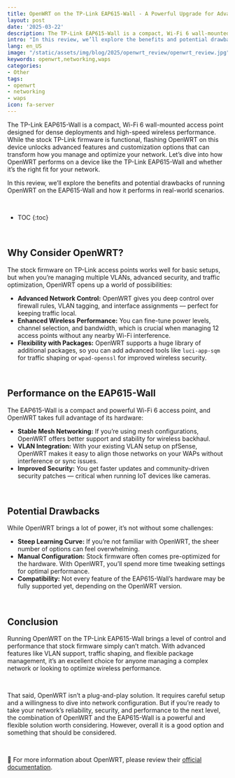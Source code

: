 ```yaml
---
title: OpenWRT on the TP-Link EAP615-Wall - A Powerful Upgrade for Advanced Networks
layout: post
date: '2025-03-22'
description: The TP-Link EAP615-Wall is a compact, Wi-Fi 6 wall-mounted access point designed for dense deployments and high-speed wireless performance.
intro: "In this review, we’ll explore the benefits and potential drawbacks of running OpenWRT." 
lang: en_US
image: "/static/assets/img/blog/2025/openwrt_review/openwrt_review.jpg"
keywords: openwrt,networking,waps
categories:
- Other
tags:
- openwrt
- networking
- waps
icon: fa-server
---
```


The TP-Link EAP615-Wall is a compact, Wi-Fi 6 wall-mounted access point designed for dense deployments and high-speed wireless performance. While the stock TP-Link firmware is functional, flashing OpenWRT on this device unlocks advanced features and customization options that can transform how you manage and optimize your network. Let’s dive into how OpenWRT performs on a device like the TP-Link EAP615-Wall and whether it’s the right fit for your network.

In this review, we’ll explore the benefits and potential drawbacks of running OpenWRT on the EAP615-Wall and how it performs in real-world scenarios.

<br>

* TOC 
{:toc}

<br>

## **Why Consider OpenWRT?**
The stock firmware on TP-Link access points works well for basic setups, but when you’re managing multiple VLANs, advanced security, and traffic optimization, OpenWRT opens up a world of possibilities:

- **Advanced Network Control:** OpenWRT gives you deep control over firewall rules, VLAN tagging, and interface assignments — perfect for keeping traffic local.
- **Enhanced Wireless Performance:** You can fine-tune power levels, channel selection, and bandwidth, which is crucial when managing 12 access points without any nearby Wi-Fi interference.
- **Flexibility with Packages:** OpenWRT supports a huge library of additional packages, so you can add advanced tools like `luci-app-sqm` for traffic shaping or `wpad-openssl` for improved wireless security.

<br>

## **Performance on the EAP615-Wall**
The EAP615-Wall is a compact and powerful Wi-Fi 6 access point, and OpenWRT takes full advantage of its hardware:

- **Stable Mesh Networking:** If you’re using mesh configurations, OpenWRT offers better support and stability for wireless backhaul.
- **VLAN Integration:** With your existing VLAN setup on pfSense, OpenWRT makes it easy to align those networks on your WAPs without interference or sync issues.
- **Improved Security:** You get faster updates and community-driven security patches — critical when running IoT devices like cameras.

<br>

## **Potential Drawbacks**
While OpenWRT brings a lot of power, it’s not without some challenges:

- **Steep Learning Curve:** If you’re not familiar with OpenWRT, the sheer number of options can feel overwhelming.
- **Manual Configuration:** Stock firmware often comes pre-optimized for the hardware. With OpenWRT, you’ll spend more time tweaking settings for optimal performance.
- **Compatibility:** Not every feature of the EAP615-Wall’s hardware may be fully supported yet, depending on the OpenWRT version.

<br>

## Conclusion

Running OpenWRT on the TP-Link EAP615-Wall brings a level of control and performance that stock firmware simply can’t match. With advanced features like VLAN support, traffic shaping, and flexible package management, it’s an excellent choice for anyone managing a complex network or looking to optimize wireless performance. 

<br>

That said, OpenWRT isn’t a plug-and-play solution. It requires careful setup and a willingness to dive into network configuration. But if you’re ready to take your network’s reliability, security, and performance to the next level, the combination of OpenWRT and the EAP615-Wall is a powerful and flexible solution worth considering. However, overall it is a good option and something that should be considered.

<br>

📝 For more information about OpenWRT, please review their [official documentation](https://openwrt.org/docs/start).

